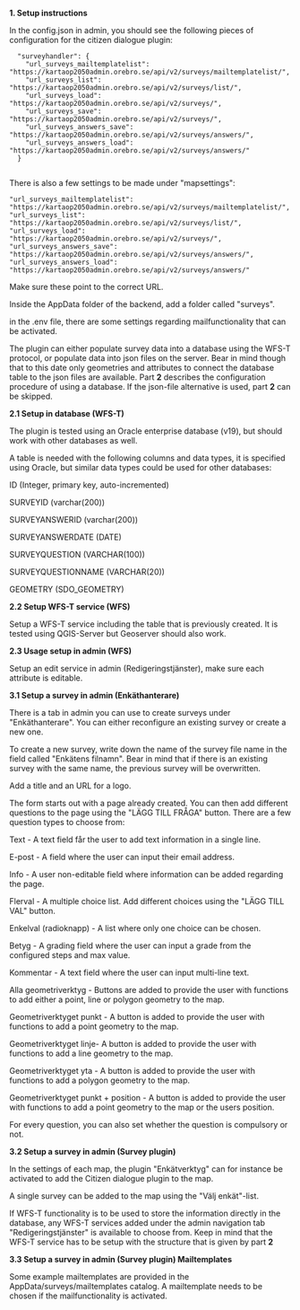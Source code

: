**1. Setup instructions**

In the config.json in admin, you should see the following pieces of configuration for the citizen dialogue plugin:


```
  "surveyhandler": {
    "url_surveys_mailtemplatelist": "https://kartaop2050admin.orebro.se/api/v2/surveys/mailtemplatelist/",
    "url_surveys_list": "https://kartaop2050admin.orebro.se/api/v2/surveys/list/",
    "url_surveys_load": "https://kartaop2050admin.orebro.se/api/v2/surveys/",
    "url_surveys_save": "https://kartaop2050admin.orebro.se/api/v2/surveys/",
    "url_surveys_answers_save": "https://kartaop2050admin.orebro.se/api/v2/surveys/answers/",
    "url_surveys_answers_load": "https://kartaop2050admin.orebro.se/api/v2/surveys/answers/"
  }
  
```

There is also a few settings to be made under "mapsettings":


```
"url_surveys_mailtemplatelist": "https://kartaop2050admin.orebro.se/api/v2/surveys/mailtemplatelist/",
"url_surveys_list": "https://kartaop2050admin.orebro.se/api/v2/surveys/list/",
"url_surveys_load": "https://kartaop2050admin.orebro.se/api/v2/surveys/",
"url_surveys_answers_save": "https://kartaop2050admin.orebro.se/api/v2/surveys/answers/",
"url_surveys_answers_load": "https://kartaop2050admin.orebro.se/api/v2/surveys/answers/"
```

Make sure these point to the correct URL.



Inside the AppData folder of the backend, add a folder called "surveys".

in the .env file, there are some settings regarding mailfunctionality that can be activated.

The plugin can either populate survey data into a database using the WFS-T protocol, or populate data into json files on the server. Bear in mind though that to this date only geometries and attributes to connect the database table to the json files are available. Part **2** describes the configuration procedure of using a database. If the json-file alternative is used, part **2** can be skipped.



**2.1 Setup in database (WFS-T)**

The plugin is tested using an Oracle enterprise database (v19), but should work with other databases as well.

A table is needed with the following columns and data types, it is specified using Oracle, but similar data types could be used for other databases:

ID (Integer, primary key, auto-incremented)

SURVEYID (varchar(200))

SURVEYANSWERID (varchar(200))

SURVEYANSWERDATE (DATE)

SURVEYQUESTION (VARCHAR(100))

SURVEYQUESTIONNAME (VARCHAR(20))

GEOMETRY (SDO_GEOMETRY)



**2.2 Setup WFS-T service (WFS)**

Setup a WFS-T service including the table that is previously created. It is tested using QGIS-Server but Geoserver should also work.



**2.3 Usage setup in admin (WFS)**

Setup an edit service in admin (Redigeringstjänster), make sure each attribute is editable.



**3.1 Setup a survey in admin (Enkäthanterare)**

There is a tab in admin you can use to create surveys under "Enkäthanterare". You can either reconfigure an existing survey or create a new one.


To create a new survey, write down the name of the survey file name in the field called "Enkätens filnamn". Bear in mind that if there is an existing survey with the same name, the previous survey will be overwritten.



Add a title and an URL for a logo.

The form starts out with a page already created. You can then add different questions to the page using the "LÄGG TILL FRÅGA" button. There are a few question types to choose from:

Text - A text field får the user to add text information in a single line.

E-post - A field where the user can input their email address.

Info - A user non-editable field where information can be added regarding the page.

Flerval - A multiple choice list. Add different choices using the "LÄGG TILL VAL" button.

Enkelval (radioknapp) - A list where only one choice can be chosen.

Betyg - A grading field where the user can input a grade from the configured steps and max value.

Kommentar - A text field where the user can input multi-line text.

Alla geometriverktyg - Buttons are added to provide the user with functions to add either a point, line or polygon geometry to the map.

Geometriverktyget punkt - A button is added to provide the user with functions to add a point geometry to the map.

Geometriverktyget linje- A button is added to provide the user with functions to add a line geometry to the map.

Geometriverktyget yta - A button is added to provide the user with functions to add a polygon geometry to the map.

Geometriverktyget punkt + position - A button is added to provide the user with functions to add a point geometry to the map or the users position.

For every question, you can also set whether the question is compulsory or not.



**3.2 Setup a survey in admin (Survey plugin)**

In the settings of each map, the plugin "Enkätverktyg" can for instance be activated to add the Citizen dialogue plugin to the map.


A single survey can be added to the map using the "Välj enkät"-list.

If WFS-T functionality is to be used to store the information directly in the database, any WFS-T services added under the admin navigation tab "Redigeringstjänster" is available to choose from. Keep in mind that the WFS-T service has to be setup with the structure that is given by part **2**


**3.3 Setup a survey in admin (Survey plugin) Mailtemplates**

Some example mailtemplates are provided in the AppData/surveys/mailtemplates catalog. A mailtemplate needs to be chosen if the mailfunctionality is activated.
